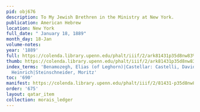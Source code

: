 ```yaml
---
pid: obj676
description: To My Jewish Brethren in the Ministry at New York.
publication: American Hebrew
location: New York
full_date: " January 18, 1889"
month_day: 18-Jan
volume-notes:
year: '1889'
full: https://colenda.library.upenn.edu/phalt/iiif/2/ark81431p35d8nw83%2FSHA256E-s7242776--d43b400b4b541547cb835fddd32566516b71047d972b93f3b0930b9f7e60af3e.jpeg/full/3500,/0/default.jpg
thumb: https://colenda.library.upenn.edu/phalt/iiif/2/ark81431p35d8nw83%2FSHA256E-s7242776--d43b400b4b541547cb835fddd32566516b71047d972b93f3b0930b9f7e60af3e.jpeg/full/!200,200/0/default.jpg
index_terms: 'Benamozegh, Elias (of Leghorn)|Castellar: Castelli, David|Graetz, Dr.
  Heinrich|Steinschneider, Moritz'
toc: '690'
manifest: https://colenda.library.upenn.edu/phalt/iiif/2/81431-p35d8nw83/manifest
order: '675'
layout: qatar_item
collection: morais_ledger
---
```

